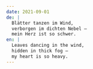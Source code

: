 ```yaml
---
date: 2021-09-01
de: |
  Blätter tanzen im Wind,
  verborgen im dichten Nebel —
  mein Herz ist so schwer.
en: |
  Leaves dancing in the wind,
  hidden in thick fog –
  my heart is so heavy.
---
```


